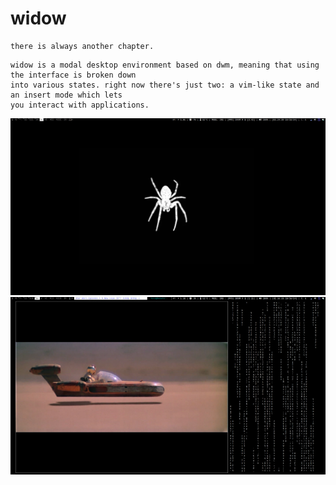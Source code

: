 # widow

```
there is always another chapter. 
```

```
widow is a modal desktop environment based on dwm, meaning that using the interface is broken down
into various states. right now there's just two: a vim-like state and an insert mode which lets
you interact with applications.
```

![widow](https://github.com/seraphgrid/widow/blob/main/widow.png) 
![widow1](https://github.com/seraphgrid/widow/blob/main/widow1.png)

